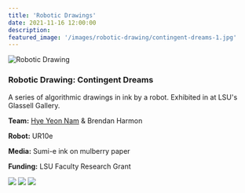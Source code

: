 ```yaml
---
title: 'Robotic Drawings'
date: 2021-11-16 12:00:00
description:
featured_image: '/images/robotic-drawing/contingent-dreams-1.jpg'
---
```


![Robotic Drawing](/images/robotic-drawing/contingent-dreams-1.jpg)

### Robotic Drawing: Contingent Dreams
A series of algorithmic drawings in ink by a robot.
Exhibited in at LSU's Glassell Gallery.

**Team:** [Hye Yeon Nam](https://hynam.org/) & Brendan Harmon

**Robot:** UR10e

**Media:** Sumi-e ink on mulberry paper

**Funding:** LSU Faculty Research Grant

<div class="gallery" data-columns="2">
    <img src="/images/robotic-drawing/contingent-dreams-1.jpg">
    <img src="/images/robotic-drawing/contingent-dreams-2.jpg">
    <img src="/images/robotic-drawing/contingent-dreams-3.jpg">
</div>
